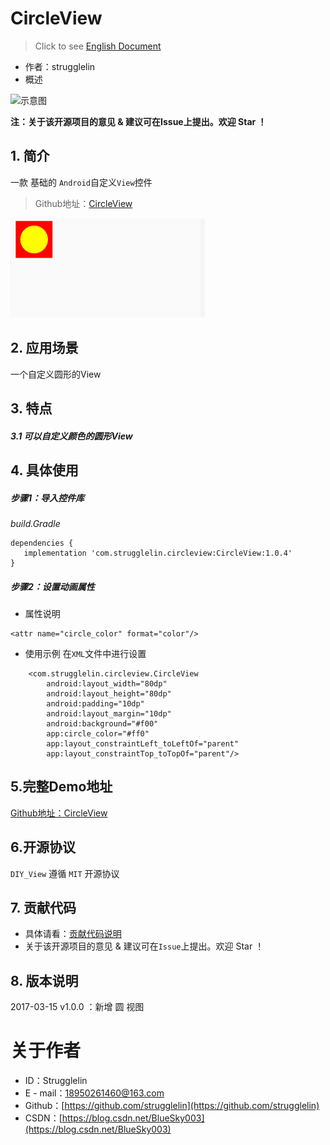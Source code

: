 # CircleView
>  Click to see [English Document](https://github.com/Carson-Ho/DIY_View/blob/master/README-en.md)
- 作者：strugglelin
- 概述



![示意图](http://upload-images.jianshu.io/upload_images/944365-b8902a8574106af3.png?imageMogr2/auto-orient/strip%7CimageView2/2/w/1240)



**注：关于该开源项目的意见 & 建议可在Issue上提出。欢迎 Star ！**

## 1. 简介
一款 基础的 `Android`自定义`View`控件
>Github地址：[CircleView](https://github.com/strugglelin/CircleView)

![示意图](https://raw.githubusercontent.com/strugglelin/CircleView/master/image/circleview.png)


## 2. 应用场景
一个自定义圆形的View 


## 3. 特点

##### 3.1 可以自定义颜色的圆形View


## 4. 具体使用

##### 步骤1：导入控件库

*build.Gradle*

```
dependencies {
   implementation 'com.strugglelin.circleview:CircleView:1.0.4'
}
```


##### 步骤2：设置动画属性
- 属性说明

```
<attr name="circle_color" format="color"/>
```

- 使用示例
在`XML`文件中进行设置

```
    <com.strugglelin.circleview.CircleView
        android:layout_width="80dp"
        android:layout_height="80dp"
        android:padding="10dp"
        android:layout_margin="10dp"
        android:background="#f00"
        app:circle_color="#ff0"
        app:layout_constraintLeft_toLeftOf="parent"
        app:layout_constraintTop_toTopOf="parent"/>
```

## 5.完整Demo地址
[Github地址：CircleView](https://github.com/strugglelin/CircleView)


## 6.开源协议

`DIY_View` 遵循 `MIT` 开源协议

## 7. 贡献代码
- 具体请看：[贡献代码说明](https://github.com/Carson-Ho/DIY_View/blob/master/CONTRIBUTING.md)
- 关于该开源项目的意见 & 建议可在`Issue`上提出。欢迎 Star ！

## 8. 版本说明
2017-03-15 v1.0.0 ：新增 圆 视图

# 关于作者
- ID：Strugglelin
- E - mail：[18950261460@163.com](18950261460@163.com)
- Github：[https://github.com/strugglelin](https://github.com/strugglelin)
- CSDN：[https://blog.csdn.net/BlueSky003](https://blog.csdn.net/BlueSky003)